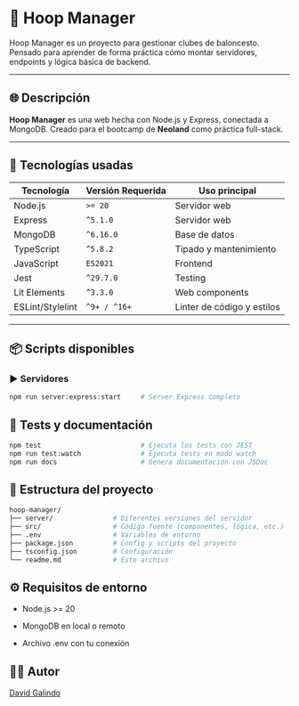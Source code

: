 # 🏀 Hoop Manager

Hoop Manager es un proyecto para gestionar clubes de baloncesto. Pensado para aprender de forma práctica cómo montar servidores, endpoints y lógica básica de backend.

---

## 🌐 Descripción

**Hoop Manager** es una web hecha con Node.js y Express, conectada a MongoDB.
Creado para el bootcamp de **Neoland** como práctica full-stack.

---

## 🔧 Tecnologías usadas

| Tecnología     | Versión Requerida | Uso principal                  |
|----------------|-------------------|--------------------------------|
| Node.js        | `>= 20`           | Servidor web                   |
| Express        | `^5.1.0`          | Servidor web                   |
| MongoDB        | `^6.16.0`         | Base de datos                  |
| TypeScript     | `^5.8.2`          | Tipado y mantenimiento         |
| JavaScript     | `ES2021`          | Frontend                       |
| Jest           | `^29.7.0`         | Testing                        |
| Lit Elements   | `^3.3.0`          | Web components                 |
| ESLint/Stylelint | `^9+ / ^16+`    | Linter de código y estilos     |

---

## 📦 Scripts disponibles

### ▶️ Servidores

```bash
npm run server:express:start     # Server Express completo
```

## 🧪 Tests y documentación

```bash
npm test                         # Ejecuta los tests con JEST
npm run test:watch               # Ejecuta tests en modo watch
npm run docs                     # Genera documentación con JSDoc
```

## 📁 Estructura del proyecto

```bash
hoop-manager/
├── server/               # Diferentes versiones del servidor
├── src/                  # Código fuente (componentes, lógica, etc.)
├── .env                  # Variables de entorno
├── package.json          # Config y scripts del proyecto
├── tsconfig.json         # Configuración
└── readme.md             # Este archivo

```

## ⚙️ Requisitos de entorno

* Node.js >= 20

* MongoDB en local o remoto

* Archivo .env con tu conexión

## 👨‍💻 Autor

[David Galindo](https://github.com/davidglnd)
